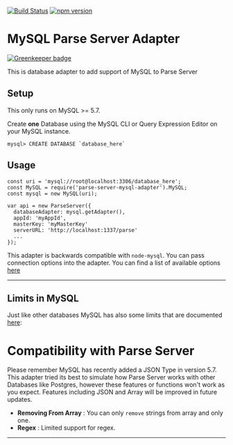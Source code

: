 [![Build Status](https://travis-ci.org/dplewis/parse-server-mysql-adapter.svg?branch=master)](https://travis-ci.org/dplewis/parse-server-mysql-adapter) [![npm version](https://badge.fury.io/js/parse-server-mysql-adapter.svg)](https://badge.fury.io/js/parse-server-mysql-adapter)
# MySQL Parse Server Adapter

[![Greenkeeper badge](https://badges.greenkeeper.io/dplewis/parse-server-mysql-adapter.svg)](https://greenkeeper.io/)

This is database adapter to add support of MySQL to Parse Server

## Setup

This only runs on MySQL >= 5.7.

Create **one** Database using the MySQL CLI or Query Expression Editor on your MySQL instance.

```
mysql> CREATE DATABASE `database_here`
```

## Usage

```
const uri = 'mysql://root@localhost:3306/database_here';
const MySQL = require('parse-server-mysql-adapter').MySQL;
const mysql = new MySQL(uri);

var api = new ParseServer({
  databaseAdapter: mysql.getAdapter(),
  appId: 'myAppId',
  masterKey: 'myMasterKey'
  serverURL: 'http://localhost:1337/parse'
  ...
});
```
This adapter is backwards compatible with `node-mysql`. You can pass connection options into the adapter.
You can find a list of available options [here](https://github.com/mysqljs/mysql#connection-options)

---

## Limits in MySQL

Just like other databases MySQL has also some limits that are documented [here](https://dev.mysql.com/doc/refman/5.7/en/limits.html):

# Compatibility with Parse Server

Please remember MySQL has recently added a JSON Type in version 5.7. This adapter tried its best to simulate how Parse Server works with other Databases like Postgres, however these features or functions won't work as you expect. Features including JSON and Array will be improved in future updates.

- **Removing From Array** : You can only `remove` strings from array and only one.
- **Regex** : Limited support for regex.

---
